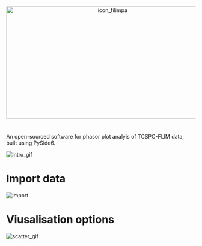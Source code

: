 <div align="center">
  <img src="https://github.com/user-attachments/assets/5ec8fe13-b097-4274-88fb-25c60c28637c" alt="icon_filimpa" width="550" height="300">
</div>

#
An open-sourced software for phasor plot analyis of TCSPC-FLIM data, built using PySide6.


![intro_gif](https://github.com/user-attachments/assets/29e7e1b6-820c-4dcf-a1ac-674f7d70acbf)

# Import data
![import](https://github.com/user-attachments/assets/380eebb2-62ef-44f8-9878-640b0b3246c9)

# Viusalisation options
![scatter_gif](https://github.com/user-attachments/assets/ae1438c3-93e6-4340-8476-9cadb0ccf8cb)
